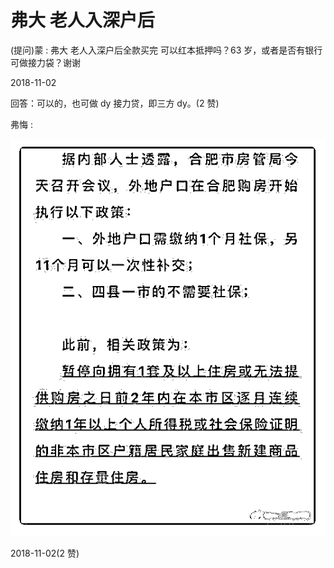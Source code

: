 # 弗大 老人入深户后

(提问)蒙 : 弗大 老人入深户后全款买完 可以红本抵押吗？63 岁，或者是否有银行可做接力袋？谢谢

2018-11-02

回答：可以的，也可做 dy 接力贷，即三方 dy。(2 赞)

弗悔 :

![image](img/Image_046.png)

2018-11-02(2 赞)